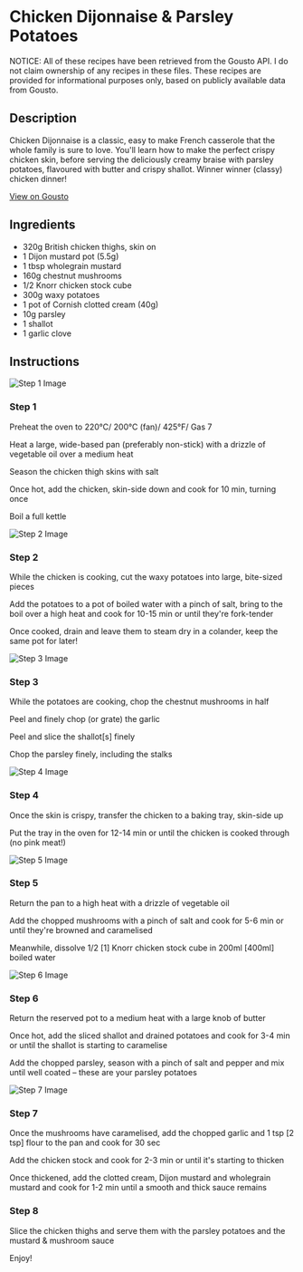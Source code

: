 # Chicken Dijonnaise & Parsley Potatoes

NOTICE: All of these recipes have been retrieved from the Gousto API. I do not claim ownership of any recipes in these files. These recipes are provided for informational purposes only, based on publicly available data from Gousto.

## Description

Chicken Dijonnaise is a classic, easy to make French casserole that the whole family is sure to love. You'll learn how to make the perfect crispy chicken skin, before serving the deliciously creamy braise with parsley potatoes, flavoured with butter and crispy shallot. Winner winner (classy) chicken dinner!

[View on Gousto](https://www.gousto.co.uk/recipes/cookbook/chicken-dijonnaise-parsley-potatoes)

## Ingredients

- 320g British chicken thighs, skin on
- 1 Dijon mustard pot (5.5g)
- 1 tbsp wholegrain mustard
- 160g chestnut mushrooms
- 1/2 Knorr chicken stock cube
-  300g waxy potatoes
- 1 pot of Cornish clotted cream (40g)
- 10g parsley
- 1 shallot
- 1 garlic clove

## Instructions

![Step 1 Image](https://production-media.gousto.co.uk/cms/recipe-step-image/955.-step-1-x200.jpg)

### Step 1

Preheat the oven to 220°C/ 200°C (fan)/ 425°F/ Gas 7


Heat a large, wide-based pan (preferably non-stick) with a drizzle of vegetable oil over a medium heat 


Season the chicken thigh skins with salt 


Once hot, add the chicken, skin-side down and cook for 10 min, turning once


Boil <span class="text-highlight">a full kettle</span>

![Step 2 Image](https://production-media.gousto.co.uk/cms/recipe-step-image/955.-step-2-x200.jpg)

### Step 2

<span class="text-highlight">While the chicken is cooking, cut</span> the waxy potatoes into large, bite-sized pieces


Add the potatoes to a pot of boiled water with a pinch of salt, bring to the boil over a high heat and cook for 10-15 min or until they're fork-tender


Once cooked, drain and leave them to steam dry in a colander, keep the same pot for later!

![Step 3 Image](https://production-media.gousto.co.uk/cms/recipe-step-image/955.-step-3-x200.jpg)

### Step 3

<span class="text-highlight">While the potatoes are cooking, chop the</span><span class="text-highlight"> chestnut</span> mushrooms in half


Peel and finely chop (or grate) the garlic 


Peel and slice the shallot<span class="text-danger">[s]</span> finely


Chop the parsley finely, including the stalks

![Step 4 Image](https://production-media.gousto.co.uk/cms/recipe-step-image/955.-step-4-x200.jpg)

### Step 4

Once the skin is crispy, transfer the chicken to a baking tray, skin-side up


Put the tray in the oven for 12-14 min or until the chicken is cooked through<span class="text-highlight"> (no pink meat!)</span>

![Step 5 Image](https://production-media.gousto.co.uk/cms/recipe-step-image/955.-step-5-x200.jpg)

### Step 5

Return the pan to a high heat with a drizzle of vegetable oil 


Add the chopped mushrooms with a pinch of salt and cook for 5-6 min or until they're browned and caramelised


Meanwhile, dissolve 1/2 <span class="text-danger">[1]</span> <span class="text-highlight">Knorr</span> chicken stock cube in 200ml <span class="text-danger">[400ml]</span> boiled water

![Step 6 Image](https://production-media.gousto.co.uk/cms/recipe-step-image/955.-step-6-x200.jpg)

### Step 6

<span class="text-highlight">Return</span> the reserved pot to a medium heat with a large knob of butter


Once hot, add the sliced shallot and drained potatoes and cook for 3-4 min or until the shallot is starting to caramelise


Add the chopped parsley, season with a pinch of salt and pepper and mix until well coated – these are your parsley potatoes

![Step 7 Image](https://production-media.gousto.co.uk/cms/recipe-step-image/955.-step-7-x200.jpg)

### Step 7

Once the mushrooms have caramelised, add the chopped garlic and 1 tsp<span class="text-danger"> [2 tsp]</span> flour to the pan and cook for 30 sec


Add the chicken stock and cook for 2-3 min or until it's starting to thicken


Once thickened, add the clotted cream, Dijon mustard and wholegrain mustard and cook for 1-2 min until a smooth and thick sauce remains

### Step 8

Slice the chicken thighs and serve them with the parsley potatoes and the mustard &amp; mushroom sauce 


Enjoy!

